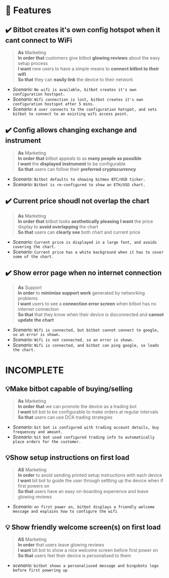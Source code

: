 
# 📗 Features


## ✔️ Bitbot creates it's own config hotspot when it cant connect to WiFi
>**As** Marketing  
**In order that** customers give bitbot **glowing reviews** about the easy setup process  
>**I want** new users to have a simple means to **connect bitbot to their wifi**  
**So that** they can **easily link** the device to their network  
 - *Scenario:* `No wifi is available, bitbot creates it's own configuration hostspot.`  
 - *Scenario:* `Wifi connection is lost, bitbot creates it's own configuration hostspot after 5 mins.`
 - *Scenario:* `A user connects to the configuration hotspot, and sets bitbot to connect to an existing wifi access point.`

## ✔️ Config allows changing exchange and instrument
>**As** Marketing  
**In order that** bitbot appeals to as **many people as possible**  
**I want** the **displayed instrument** to be configurable  
**So that** users can follow their **preferred cryptocurrency**
 - *Scenario:* `Bitbot defaults to showing bitmex BTC/USD ticker.`
 - *Scenario:* `Bitbot is re-configured to show an ETH/USD chart.`

## ✔️ Current price shoudl not overlap the chart
>**As** Marketing  
**In order that** bitbot looks **aesthetically pleasing** 
**I want** the price display to **avoid overlapping** the chart  
**So that** users can **clearly see** both chart and current price
 - *Scenario:* `Current price is displayed in a large font, and avoids covering the chart.`
 - *Scenario:* `Current price has a white background when it has to cover some of the chart.`

## ✔️ Show error page when no internet connection
>**As** Support  
**In order** to **minimise support work** generated by networking problems  
**I want** users to see a **connection error screen** when bitbot has no internet connection  
**So that** that they know when their device is disconnected and **cannot update the chart**  
 - *Scenario:* `Wifi is connected, but bitbot cannot connect to google, so an error is shown.`
 - *Scenario:* `Wifi is not connected, so an error is shown.`
 - *Scenario:* `Wifi is connected, and bitbot can ping google, so loads the chart.`

# INCOMPLETE
## 💡Make bitbot capable of buying/selling 
>**As** Marketing  
**In order that** we can promote the device as a trading bot  
**I want** bit bot to be configurable to make orders at regular intervals  
**So that** users can use DCA trading strategies  
 - *Scenario:* `bit bot is configured with trading account details, buy frequencey and amount.`
 - *Scenario:* `bit bot used configured trading info to automatically place orders for the customer.`

## 💡Show setup instructions on first load
>**AS** Marketing  
**In order** to avoid sending printed setup instructions with each device  
**I want** bit bot to guide the user through settting up the device when if first powers on  
**So that** users have an easy on-boarding experience and leave glowing reviews  
 - *Scenario:* `on first power on, bitbot displays a friendly welcome message and explains how to configure the wifi`

## 💡 Show friendly welcome screen(s) on first load
>**AS** Marketing  
**In order** that users leave glowing reviews  
**I want** bit bot to show a nice welcome screen before first power on  
**So that** users feel their device is personalised to them  
 - *scenario:* `bitbot shows a personaliused message and bingsbots logo before first powering up`
